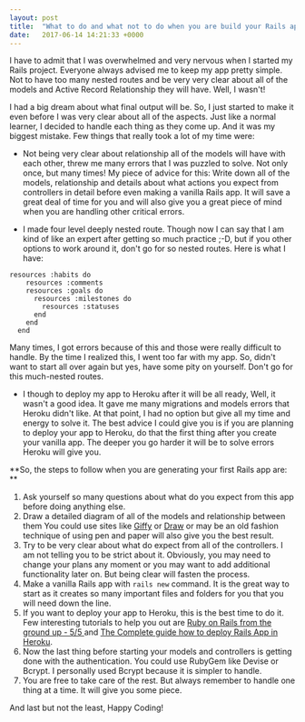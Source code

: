 ```yaml
---
layout: post
title:  "What to do and what not to do when you are build your Rails app!"
date:   2017-06-14 14:21:33 +0000
---
```



I have to admit that I was overwhelmed and very nervous when I started my Rails project. Everyone always advised me to keep my app pretty simple. Not to have too many nested routes and be very very clear about all of the models and Active Record Relationship they will have. Well, I wasn't!

I had a big dream about what final output will be. So, I just started to make it even before I was very clear about all of the aspects. Just like a normal learner, I decided to handle each thing as they come up. And it was my biggest mistake. Few things that really took a lot of my time were:

* Not being very clear about relationship all of the models will have with each other, threw me many errors that I was puzzled to solve. Not only once, but many times! My piece of advice for this: Write down all of the models, relationship and details about what actions you expect from controllers in detail before even making a vanilla Rails app. It will save a great deal of time for you and will also give you a great piece of mind when you are handling other critical errors.

* I made four level deeply nested route. Though now I can say that I am kind of like an expert after getting so much practice ;-D, but if you other options to work around it, don't go for so nested routes. Here is what I have:

```
resources :habits do
    resources :comments
    resources :goals do
      resources :milestones do
        resources :statuses
      end
    end
  end
```

Many times, I got errors because of this and those were really difficult to handle. By the time I realized this, I went too far with my app. So, didn't want to start all over again but yes, have some pity on yourself. Don't go for this much-nested routes.

* I though to deploy my app to Heroku after it will be all ready, Well, it wasn't a good idea. It gave me many migrations and models errors that Heroku didn't like. At that point, I had no option but give all my time and energy to solve it. The best advice I could give you is if you are planning to deploy your app to Heroku, do that the first thing after you create your vanilla app. The deeper you go harder it will be to solve errors Heroku will give you.

**So, the steps to follow when you are generating your first Rails app are:
**

1. Ask yourself so many questions about what do you expect from this app before doing anything else.
2. Draw a detailed diagram of all of the models and relationship between them You could use sites like [Giffy](https://www.gliffy.com/) or [Draw](https://www.draw.io/) or may be an old fashion technique of using pen and paper will also give you the best result.
3. Try to be very clear about what do expect from all of the controllers. I am not telling you to be strict about it. Obviously, you may need to change your plans any moment or you may want to add additional functionality later on. But being clear will fasten the process.
4. Make a vanilla Rails app with `rails new`  command. It is the great way to start as it creates so many important files and folders for you that you will need down the line.
5. If you want to deploy your app to Heroku, this is the best time to do it. Few interesting tutorials to help you out are   [Ruby on Rails from the ground up - 5/5 ](https://youtu.be/5kVtmnZNC8w?t=333) and [The Complete guide how to deploy Rails App in Heroku](https://www.youtube.com/watch?v=ku2guLYS1_U).
6. Now the last thing before starting your models and controllers is getting done with the authentication. You could use RubyGem like Devise or Bcrypt. I personally used Bcrypt because it is simpler to handle.
7. You are free to take care of the rest. But always remember to handle one thing at a time. It will give you some piece.

And last but not the least, Happy Coding!
